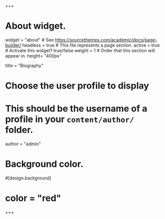 +++
# About widget.
widget = "about"  # See https://sourcethemes.com/academic/docs/page-builder/
headless = true  # This file represents a page section.
active = true  # Activate this widget? true/false
weight = 1  # Order that this section will appear in.
height= "400px"

title = "Biography"


# Choose the user profile to display
# This should be the username of a profile in your `content/author/` folder.
author = "admin"


# Background color.
#[design.background]
# color = "red"
+++
